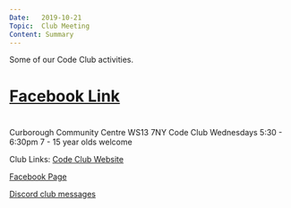 ```yaml
---
Date:   2019-10-21
Topic:  Club Meeting
Content: Summary
---
```

Some of our Code Club activities.

# [Facebook Link](https://www.facebook.com/1481985248595237/posts/2324047877722299/)

#
Curborough Community Centre
WS13 7NY
Code Club
Wednesdays 5:30 - 6:30pm
7 - 15 year olds welcome

Club Links:
[Code Club Website](https://lichfield-code-club.github.io/)

[Facebook Page](https://www.facebook.com/LichfieldCoders)

[Discord club messages](https://discord.gg/szz6xGK)
